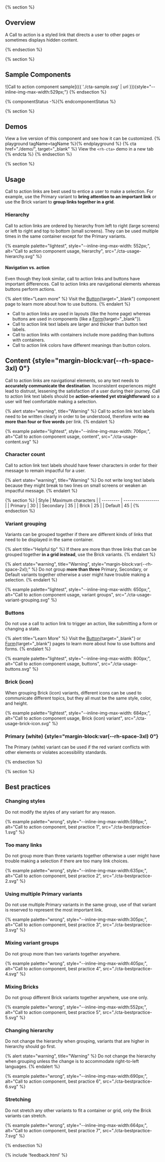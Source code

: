 {% section %}
## Overview

A Call to action is a styled link that directs a user to other pages or 
sometimes displays hidden content.

{% endsection %}

{% section %}
## Sample Components
![Call to action component sample]({{ './cta-sample.svg' | url }}){style="--inline-img-max-width:529px;"}
{% endsection %}

{% componentStatus -%}{% endcomponentStatus %}

{% section %}
  ## Demos
  View a live version of this component and see how it can be customized.
  {% playground tagName=tagName %}{% endplayground %}
  {% cta href="./demo/", target="_blank" %}
    View the `<rh-cta>` demo in a new tab
  {% endcta %}
{% endsection %}

{% section %}
## Usage

Call to action links are best used to entice a user to make a selection. For 
example, use the Primary variant to **bring attention to an important link** or 
use the Brick variant to **group links together in a grid**.

### Hierarchy

Call to action links are ordered by hierarchy from left to right (large screens) 
or left to right and top to bottom (small screens). They can be used multiple 
times in the same container except for the Primary variants.

{% example palette="lightest",
           style="--inline-img-max-width: 552px;",
           alt="Call to action component usage, hierarchy",
           src="./cta-usage-hierarchy.svg" %}

#### Navigation vs. action

Even though they look similar, call to action links and buttons have important 
differences. Call to action links are navigational elements whereas buttons 
perform actions.

{% alert title="Learn more" %}
  Visit the [Button](https://ux.redhat.com/components/button/){target="_blank"} 
  component page to learn more about how to use buttons.
{% endalert %}


- Call to action links are used in layouts (like the home page) whereas buttons 
  are used in components (like a 
  [Form](https://ux.redhat.com/components/form/){target="_blank"}).
- Call to action link text labels are larger and thicker than button text 
  labels.
- Call to action links with containers include more padding than buttons with 
  containers.
- Call to action link colors have different meanings than button colors.


## Content {style="margin-block:var(--rh-space-3xl) 0"}

Call to action links are navigational elements, so any text needs to 
**accurately communicate the destination**. Inconsistent experiences might lead 
to distrust, lessening the satisfaction of a user during their journey. Call to 
action link text labels should be **action-oriented yet straightforward** so a 
user will feel comfortable making a selection.

{% alert state="warning", title="Warning" %}
  Call to action link text labels need to be written clearly in order to be 
  understood, therefore write **no more than four or five words** per link.
{% endalert %}

{% example palette="lightest",
           style="--inline-img-max-width: 706px;",
           alt="Call to action component usage, content",
           src="./cta-usage-content.svg" %}

### Character count

Call to action link text labels should have fewer characters in order for their 
message to remain impactful for a user.

{% alert state="warning", title="Warning" %}
  Do not write long text labels because they might break to two lines on small 
  screens or weaken an impactful message.
{% endalert %}

{% section %}
| Style     | Maximum characters |
| --------- | ------------------ |
| Primary   | 30                 |
| Secondary | 35                 |
| Brick     | 25                 |
| Default   | 45                 |
{% endsection %}

### Variant grouping

Variants can be grouped together if there are different kinds of links that need 
to be displayed in the same container.

{% alert title="Helpful tip" %}
  If there are more than three links that can be grouped together **in a grid 
  instead**, use the Brick variants.
{% endalert %}

{% alert state="warning", title="Warning", style="margin-block:var(--rh-space-2xl);" %}
  Do not group **more than three** Primary, Secondary, or Default variants 
  together otherwise a user might have trouble making a selection.
{% endalert %}

{% example palette="lightest",
           style="--inline-img-max-width: 650px;",
           alt="Call to action component usage, variant groups",
           src="./cta-usage-variant-grouping.svg" %}

### Buttons

Do not use a call to action link to trigger an action, like submitting a form or changing a state.

{% alert title="Learn More" %}
  Visit the [Button](https://ux.redhat.com/components/button/){target="_blank"}
  or [Form](https://ux.redhat.com/components/form/){target="_blank"} pages to 
  learn more about how to use buttons and forms.
{% endalert %}

{% example palette="lightest",
           style="--inline-img-max-width: 800px;",
           alt="Call to action component usage, buttons",
           src="./cta-usage-buttons.svg" %}

### Brick (icon)

When grouping Brick (icon) variants, different icons can be used to communicate 
different topics, but they all must be the same style, color, and height.

{% example palette="lightest",
           style="--inline-img-max-width: 684px;",
           alt="Call to action component usage, Brick (icon) variant",
           src="./cta-usage-brick-icon.svg" %}

### Primary (white) {style="margin-block:var(--rh-space-3xl) 0"}

The Primary (white) variant can be used if the red variant conflicts with other 
elements or violates accessibility standards.

{% endsection %}


{% section %}
## Best practices

### Changing styles

Do not modify the styles of any variant for any reason.

{% example palette="wrong",
           style="--inline-img-max-width:598px;",
           alt="Call to action component, best practice 1",
           src="./cta-bestpractice-1.svg" %}

### Too many links

Do not group more than three variants together otherwise a user might have trouble making a selection if there are too many link choices.

{% example palette="wrong",
           style="--inline-img-max-width:635px;",
           alt="Call to action component, best practice 2",
           src="./cta-bestpractice-2.svg" %}

### Using multiple Primary variants

Do not use multiple Primary variants in the same group, use of that variant is reserved to represent the most important link.

{% example palette="wrong",
           style="--inline-img-max-width:305px;",
           alt="Call to action component, best practice 3",
           src="./cta-bestpractice-3.svg" %}

### Mixing variant groups

Do not group more than two variants together anywhere.

{% example palette="wrong",
           style="--inline-img-max-width:405px;",
           alt="Call to action component, best practice 4",
           src="./cta-bestpractice-4.svg" %}

### Mixing Bricks

Do not group different Brick variants together anywhere, use one only.

{% example palette="wrong",
           style="--inline-img-max-width:552px;",
           alt="Call to action component, best practice 5",
           src="./cta-bestpractice-5.svg" %}

### Changing hierarchy

Do not change the hierarchy when grouping, variants that are higher in hierarchy should go first.

{% alert state="warning", title="Warning" %}
  Do not change the hierarchy when grouping unless the change is to accommodate 
  right-to-left languages.
{% endalert %}

{% example palette="wrong",
           style="--inline-img-max-width:690px;",
           alt="Call to action component, best practice 6",
           src="./cta-bestpractice-6.svg" %}

### Stretching

Do not stretch any other variants to fit a container or grid, only the Brick variants can stretch.

{% example palette="wrong",
           style="--inline-img-max-width:664px;",
           alt="Call to action component, best practice 7",
           src="./cta-bestpractice-7.svg" %}

{% endsection %}

{% include 'feedback.html' %}
